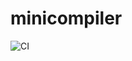 # minicompiler

![CI](https://github.com/markoelez/minicompiler/actions/workflows/ci.yml/badge.svg)
